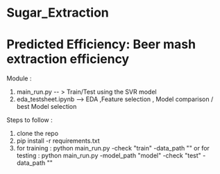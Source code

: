 # Sugar_Extraction
# Predicted Efficiency: Beer mash extraction efficiency

Module :
1. main_run.py -- > Train/Test using the SVR model
2. eda_testsheet.ipynb --> EDA ,Feature selection , Model comparison / best Model selection


Steps to follow :
1. clone the repo
2. pip install -r requirements.txt
3. for training : python main_run.py -check "train" -data_path "<csv file path>"
   or
   for testing  : python main_run.py -model_path "model" -check "test" -data_path "<csv file path>"
